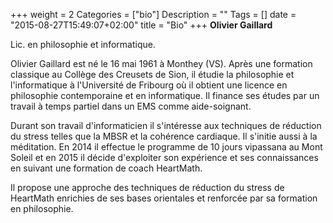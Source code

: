 +++
weight = 2
Categories = ["bio"]
Description = ""
Tags = []
date = "2015-08-27T15:49:07+02:00"
title = "Bio"
+++
**Olivier Gaillard**

Lic. en philosophie et informatique.

Olivier Gaillard est né le 16 mai 1961 à Monthey (VS). Après une
formation classique au Collège des Creusets de Sion, il étudie la
philosophie et l'informatique à l'Université de Fribourg où il obtient
une licence en philosophie contemporaine et en informatique. Il
finance ses études par un travail à temps partiel dans un EMS comme
aide-soignant.

Durant son travail d'informaticien il s'intéresse aux techniques de
réduction du stress telles que la MBSR et la cohérence cardiaque. Il
s'initie aussi à la méditation. En 2014 il effectue le programme de 10
jours vipassana au Mont Soleil et en 2015 il décide d'exploiter son
expérience et ses connaissances en suivant une formation de coach
HeartMath.

Il propose une approche des techniques de réduction du stress de
HeartMath enrichies de ses bases orientales et renforcée par sa
formation en philosophie.

